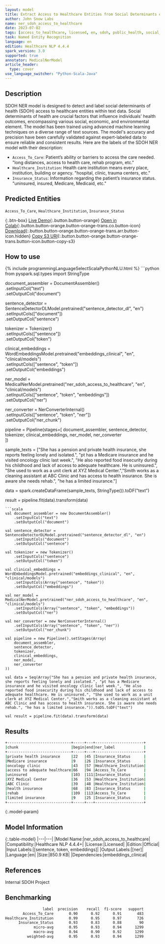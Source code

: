 ```yaml
---
layout: model
title: Extract Access to Healthcare Entities from Social Determinants of Health Texts
author: John Snow Labs
name: ner_sdoh_access_to_healthcare
date: 2023-07-02
tags: [access_to_healthcare, licensed, en, sdoh, public_health, social_determinants, healthcare]
task: Named Entity Recognition
language: en
edition: Healthcare NLP 4.4.4
spark_version: 3.0
supported: true
annotator: MedicalNerModel
article_header:
  type: cover
use_language_switcher: "Python-Scala-Java"
---
```


## Description

SDOH NER model is designed to detect and label social determinants of health (SDOH)  access to healthcare entities within text data. Social determinants of health are crucial factors that influence individuals' health outcomes, encompassing various social, economic, and environmental element. 
The model has been trained using advanced machine learning techniques on a diverse range of text sources. The model's accuracy and precision have been carefully validated against expert-labeled data to ensure reliable and consistent results. Here are the labels of the SDOH NER model with their description:

- `Access_To_Care`: Patient’s ability or barriers to access the care needed. "long distances, access to health care, rehab program, etc."
- `Healthcare_Institution`:  Health care institution means every place, institution, building or agency. "hospital, clinic, trauma centers, etc."
- `Insurance_Status`: Information regarding the patient’s insurance status. "uninsured, insured, Medicare, Medicaid, etc."

## Predicted Entities

`Access_To_Care`, `Healthcare_Institution`, `Insurance_Status`

{:.btn-box}
[Live Demo](https://demo.johnsnowlabs.com/healthcare/SOCIAL_DETERMINANT_NER/){:.button.button-orange}
[Open in Colab](https://colab.research.google.com/github/JohnSnowLabs/spark-nlp-workshop/blob/master/tutorials/streamlit_notebooks/healthcare/SOCIAL_DETERMINANT_NER.ipynb){:.button.button-orange.button-orange-trans.co.button-icon}
[Download](https://s3.amazonaws.com/auxdata.johnsnowlabs.com/clinical/models/ner_sdoh_access_to_healthcare_en_4.4.4_3.0_1688317404315.zip){:.button.button-orange.button-orange-trans.arr.button-icon.hidden}
[Copy S3 URI](s3://auxdata.johnsnowlabs.com/clinical/models/ner_sdoh_access_to_healthcare_en_4.4.4_3.0_1688317404315.zip){:.button.button-orange.button-orange-trans.button-icon.button-copy-s3}

## How to use



<div class="tabs-box" markdown="1">
{% include programmingLanguageSelectScalaPythonNLU.html %}
```python
from pyspark.sql.types import StringType

document_assembler = DocumentAssembler()\
    .setInputCol("text")\
    .setOutputCol("document")

sentence_detector = SentenceDetectorDLModel.pretrained("sentence_detector_dl", "en")\
    .setInputCols(["document"])\
    .setOutputCol("sentence")

tokenizer = Tokenizer()\
    .setInputCols(["sentence"])\
    .setOutputCol("token")

clinical_embeddings = WordEmbeddingsModel.pretrained("embeddings_clinical", "en", "clinical/models")\
    .setInputCols(["sentence", "token"])\
    .setOutputCol("embeddings")

ner_model = MedicalNerModel.pretrained("ner_sdoh_access_to_healthcare", "en", "clinical/models")\
    .setInputCols(["sentence", "token", "embeddings"])\
    .setOutputCol("ner")

ner_converter = NerConverterInternal()\
    .setInputCols(["sentence", "token", "ner"])\
    .setOutputCol("ner_chunk")

pipeline = Pipeline(stages=[
    document_assembler, 
    sentence_detector,
    tokenizer,
    clinical_embeddings,
    ner_model,
    ner_converter   
    ])

sample_texts = ["She has a pension and private health insurance, she reports feeling lonely and isolated.", "pt has a Medicare insurance and he visited oncology clinic last week.", "He also reported food insecurity during his childhood and lack of access to adequate healthcare. He is uninsured.", "She used to work as a unit clerk at XYZ Medical Center.","Smith works as a cleaning assistant at ABC Clinic and has access to health insurance. She is aware she needs rehab.", "he has a limited insurance."]

data = spark.createDataFrame(sample_texts, StringType()).toDF("text")

result = pipeline.fit(data).transform(data)
```
```scala
val document_assembler = new DocumentAssembler()
    .setInputCol("text")
    .setOutputCol("document")

val sentence_detector = SentenceDetectorDLModel.pretrained("sentence_detector_dl", "en")
    .setInputCols("document")
    .setOutputCol("sentence")

val tokenizer = new Tokenizer()
    .setInputCols("sentence")
    .setOutputCol("token")

val clinical_embeddings = WordEmbeddingsModel.pretrained("embeddings_clinical", "en", "clinical/models")
    .setInputCols(Array("sentence", "token"))
    .setOutputCol("embeddings")

val ner_model = MedicalNerModel.pretrained("ner_sdoh_access_to_healthcare", "en", "clinical/models")
    .setInputCols(Array("sentence", "token", "embeddings"))
    .setOutputCol("ner")

val ner_converter = new NerConverterInternal()
    .setInputCols(Array("sentence", "token", "ner"))
    .setOutputCol("ner_chunk")

val pipeline = new Pipeline().setStages(Array(
    document_assembler, 
    sentence_detector,
    tokenizer,
    clinical_embeddings,
    ner_model,
    ner_converter   
))

val data = Seq(Array("She has a pension and private health insurance, she reports feeling lonely and isolated.", "pt has a Medicare insurance and he visited oncology clinic last week.", "He also reported food insecurity during his childhood and lack of access to adequate healthcare. He is uninsured.", "She used to work as a unit clerk at XYZ Medical Center.","Smith works as a cleaning assistant at ABC Clinic and has access to health insurance. She is aware she needs rehab.", "he has a limited insurance.")).toDS.toDF("text")

val result = pipeline.fit(data).transform(data)
```
</div>

## Results

```bash
+-----------------------------+-----+---+----------------------+
|chunk                        |begin|end|ner_label             |
+-----------------------------+-----+---+----------------------+
|private health insurance     |22   |45 |Insurance_Status      |
|Medicare insurance           |9    |26 |Insurance_Status      |
|oncology clinic              |43   |57 |Healthcare_Institution|
|access to adequate healthcare|66   |94 |Access_To_Care        |
|uninsured                    |103  |111|Insurance_Status      |
|XYZ Medical Center           |36   |53 |Healthcare_Institution|
|ABC Clinic                   |39   |48 |Healthcare_Institution|
|health insurance             |68   |83 |Insurance_Status      |
|rehab                        |109  |113|Access_To_Care        |
|limited insurance            |9    |25 |Insurance_Status      |
+-----------------------------+-----+---+----------------------+
```

{:.model-param}
## Model Information

{:.table-model}
|---|---|
|Model Name:|ner_sdoh_access_to_healthcare|
|Compatibility:|Healthcare NLP 4.4.4+|
|License:|Licensed|
|Edition:|Official|
|Input Labels:|[sentence, token, embeddings]|
|Output Labels:|[ner]|
|Language:|en|
|Size:|850.9 KB|
|Dependencies:|embeddings_clinical|

## References

Internal SDOH Project

## Benchmarking

```bash
                 label  precision    recall  f1-score   support
        Access_To_Care       0.90      0.92      0.91       483
Healthcare_Institution       0.99      0.95      0.97       726
      Insurance_Status       0.93      0.83      0.88        90
             micro-avg       0.95      0.93      0.94      1299
             macro-avg       0.94      0.90      0.92      1299
          weighted-avg       0.95      0.93      0.94      1299
```